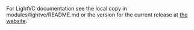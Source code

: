 For LightVC documentation see the local copy in modules/lightvc/README.md or the version for the current release at [the website](http://lightvc.org/).
